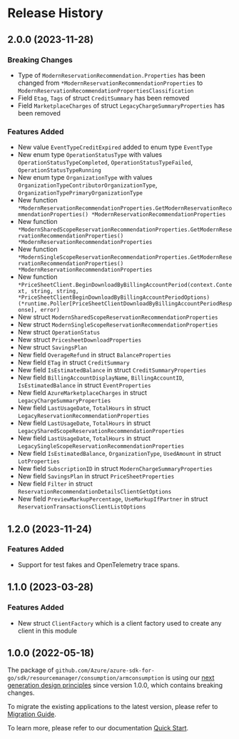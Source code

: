 # Release History

## 2.0.0 (2023-11-28)
### Breaking Changes

- Type of `ModernReservationRecommendation.Properties` has been changed from `*ModernReservationRecommendationProperties` to `ModernReservationRecommendationPropertiesClassification`
- Field `Etag`, `Tags` of struct `CreditSummary` has been removed
- Field `MarketplaceCharges` of struct `LegacyChargeSummaryProperties` has been removed

### Features Added

- New value `EventTypeCreditExpired` added to enum type `EventType`
- New enum type `OperationStatusType` with values `OperationStatusTypeCompleted`, `OperationStatusTypeFailed`, `OperationStatusTypeRunning`
- New enum type `OrganizationType` with values `OrganizationTypeContributorOrganizationType`, `OrganizationTypePrimaryOrganizationType`
- New function `*ModernReservationRecommendationProperties.GetModernReservationRecommendationProperties() *ModernReservationRecommendationProperties`
- New function `*ModernSharedScopeReservationRecommendationProperties.GetModernReservationRecommendationProperties() *ModernReservationRecommendationProperties`
- New function `*ModernSingleScopeReservationRecommendationProperties.GetModernReservationRecommendationProperties() *ModernReservationRecommendationProperties`
- New function `*PriceSheetClient.BeginDownloadByBillingAccountPeriod(context.Context, string, string, *PriceSheetClientBeginDownloadByBillingAccountPeriodOptions) (*runtime.Poller[PriceSheetClientDownloadByBillingAccountPeriodResponse], error)`
- New struct `ModernSharedScopeReservationRecommendationProperties`
- New struct `ModernSingleScopeReservationRecommendationProperties`
- New struct `OperationStatus`
- New struct `PricesheetDownloadProperties`
- New struct `SavingsPlan`
- New field `OverageRefund` in struct `BalanceProperties`
- New field `ETag` in struct `CreditSummary`
- New field `IsEstimatedBalance` in struct `CreditSummaryProperties`
- New field `BillingAccountDisplayName`, `BillingAccountID`, `IsEstimatedBalance` in struct `EventProperties`
- New field `AzureMarketplaceCharges` in struct `LegacyChargeSummaryProperties`
- New field `LastUsageDate`, `TotalHours` in struct `LegacyReservationRecommendationProperties`
- New field `LastUsageDate`, `TotalHours` in struct `LegacySharedScopeReservationRecommendationProperties`
- New field `LastUsageDate`, `TotalHours` in struct `LegacySingleScopeReservationRecommendationProperties`
- New field `IsEstimatedBalance`, `OrganizationType`, `UsedAmount` in struct `LotProperties`
- New field `SubscriptionID` in struct `ModernChargeSummaryProperties`
- New field `SavingsPlan` in struct `PriceSheetProperties`
- New field `Filter` in struct `ReservationRecommendationDetailsClientGetOptions`
- New field `PreviewMarkupPercentage`, `UseMarkupIfPartner` in struct `ReservationTransactionsClientListOptions`


## 1.2.0 (2023-11-24)
### Features Added

- Support for test fakes and OpenTelemetry trace spans.


## 1.1.0 (2023-03-28)
### Features Added

- New struct `ClientFactory` which is a client factory used to create any client in this module


## 1.0.0 (2022-05-18)

The package of `github.com/Azure/azure-sdk-for-go/sdk/resourcemanager/consumption/armconsumption` is using our [next generation design principles](https://azure.github.io/azure-sdk/general_introduction.html) since version 1.0.0, which contains breaking changes.

To migrate the existing applications to the latest version, please refer to [Migration Guide](https://aka.ms/azsdk/go/mgmt/migration).

To learn more, please refer to our documentation [Quick Start](https://aka.ms/azsdk/go/mgmt).